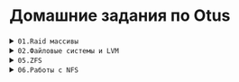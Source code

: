 # Домашние задания по Otus

<details><summary><code>01.Raid массивы </code></summary>

### Описание задания

• Добавить в виртуальную машину несколько дисков

• Собрать RAID-0/1/5/10 на выбор

• Сломать и починить RAID

• Создать GPT таблицу, пять разделов и смонтировать их в системе.

На проверку отправьте:
скрипт для создания рейда,
отчет по командам для починки RAID и созданию разделов.

<h2 align="center">Отчет</h2>

Отчет предоставлен в виде набора скриншотов  представленных ниже

![Проверка создания Raid](https://raw.githubusercontent.com/jecka2/repo/refs/heads/main/screenshots/Raid/%D0%9F%D1%80%D0%BE%D0%B2%D0%B5%D1%80%D0%BA%D0%B0%20Raid.png)

Согласно указанным выше данным мы создали  Raid массив из 5 дисков  тип Raid 6

![Отмечаем сбойный диск и удаляем его](https://raw.githubusercontent.com/jecka2/repo/refs/heads/main/screenshots/Raid/Fail%26Remove.png)

Производим  отметку о том, что диск "сломан"  и удаляем его из дискового массива

![Добовление нового диска и ребилд рейда](https://raw.githubusercontent.com/jecka2/repo/refs/heads/main/screenshots/Raid/Add%26Rebild.png)

Производим добовление якобы "нового" диска взамен вышедшего из строя и система производит процесс восстановления массива

![Добовление нового диска и ребилд рейда](https://raw.githubusercontent.com/jecka2/repo/refs/heads/main/screenshots/Raid/%D0%9F%D0%B0%D1%80%D1%82%D0%B8%D1%86%D0%B8%D0%B8.png)

Смонтированные партиции на новом рэйде

<h2 align="center">Скрипт</h2>

<ul>
<li><details><summary>Скрипт</summary>

```bash
#!/bin/bash

if [[ $(id -u) -ne 0 ]]; then
   echo "Ошибка: Скрипт должен быть запущен с правами root."
   exit 1
fi
lsblk
echo "Справочная информация - для raid 1 и 0  2 диска  для raid 5 - необходимо от 3 дисков , для raid 10(1+0) от 4 дисков"
raidtype ()
{
read -p "Укажите тип рэйда(0,1,5,6,10): " Raid
}
raidtype
checkraid ()
{
if [[ $Raid != 0 ]]; then
    if [[ $Raid != 1 ]]; then
        if [[ $Raid != 5 ]]; then
            if [[ $Raid != 6 ]]; then
               if [[ $Raid != 10 ]] ;then
                echo "Указан некорректный тип Raid"
                raidtype
                checkraid
                fi
            fi
        fi
    fi
fi
}
checkraid
read -p "Укажите количество дисков: " num_disks
read -p "Введите имена дисков через пробел: " Disk_names
Disks=($Disk_names)
echo "${Disks[*]}"
echo  $Raid
if [[ $Raid -le 1 ]]; then
    if [[ $num_disks -ge 3 ]]; then
        echo "Ошибка, количество дисков не подходит для данного типа Raid"
    else
        mdadm --create --verbose /dev/md0 -l $Raid -n $num_disks ${Disks[*]}
    fi
elif [[ $Raid == 5 ]]; then
    if [[ $num_disks -le 2 ]]; then
        echo "Ошибка, количество дисков не подходит для данного типа Raid"
    else
        mdadm --create --verbose /dev/md0 -l $Raid -n $num_disks ${Disks[*]}
    fi
else
    if [[ $num_disks -le 3 ]]; then
        echo "Ошибка, количество дисков не подходит для данного типа Raid"
    else
        mdadm --create --verbose /dev/md0 -l $Raid -n $num_disks ${Disks[*]}
    fi
fi
echo  "Raid "$Raid"  успешно создан"
cat /proc/mdstat
mdadm -D /dev/md0

```

</li>
</details> </ul>
</details>

<details><summary><code>02.Файловые системы и LVM</code></summary>

### Описание задания

• Настроить LVM в Ubuntu 24.04 Server

• Создать Physical Volume, Volume Group и Logical Volume

• Отформатировать и смонтировать файловую систему

• Расширить файловую систему за счёт нового диска

• Выполнить resize

• Проверить корректность работы

<h2 align="center">Отчет</h2>

<br>

### Работа с LVM

## Отчет  будет предоставлен в виде команд и ответа системы

<br>

```bash

jecka@otus:~$ sudo lvmdiskscan
  /dev/sda2 [       2.00 GiB]
  /dev/sda3 [     <30.00 GiB] LVM physical volume
  /dev/sdb  [      10.00 GiB]
  /dev/sdc  [      10.00 GiB]
  /dev/sdd  [      10.00 GiB]
  /dev/sde  [      10.00 GiB]
  /dev/sdf  [      10.00 GiB]
  5 disks
  1 partition
  0 LVM physical volume whole disks
  1 LVM physical volume

```

### Создаем Physical Volume

```bash

jecka@otus:~$ sudo pvcreate /dev/sdb
  Physical volume "/dev/sdb" successfully created.

```

### Создаем Volume Group

```bash
jecka@otus:~$ sudo vgcreate otus  /dev/sdb
  Volume group "otus" successfully created
```

### Создаем Logical Voilume размером 80% ( свободного места ) от  размера Volum Group и показываем его свойства

```bash
jecka@otus:~$ sudo lvcreate -l+80%FREE -n test otus
  Logical volume "test" created.
jecka@otus:~$ sudo vgdisplay otus
  --- Volume group ---
  VG Name               otus
  System ID
  Format                lvm2
  Metadata Areas        1
  Metadata Sequence No  2
  VG Access             read/write
  VG Status             resizable
  MAX LV                0
  Cur LV                1
  Open LV               0
  Max PV                0
  Cur PV                1
  Act PV                1
  VG Size               <10.00 GiB
  PE Size               4.00 MiB
  Total PE              2559
  Alloc PE / Size       2047 / <8.00 GiB
  Free  PE / Size       512 / 2.00 GiB
  VG UUID               4e0Z6l-RhZM-EVj4-gb3B-phEF-5xP5-dI2u8j


jecka@otus:~$ sudo vgdisplay -v otus | grep "PV Name"
  PV Name               /dev/sdb
jecka@otus:~$ sudo lvdisplay /dev/otus/test
  --- Logical volume ---
  LV Path                /dev/otus/test
  LV Name                test
  VG Name                otus
  LV UUID                shlaYs-8AAc-69Z0-dS3r-lyC9-edlc-Z9AVkT
  LV Write Access        read/write
  LV Creation host, time otus, 2025-05-17 21:29:50 +0000
  LV Status              available
  # open                 0
  LV Size                <8.00 GiB
  Current LE             2047
  Segments               1
  Allocation             inherit
  Read ahead sectors     auto
  - currently set to     256
  Block device           252:1

```

### Создаем дополнительный Logical Volume размером 100M с последующим созданием на нем файловой системы ext4  

```bash
jecka@otus:~$ sudo lvcreate -L100M -n small otus
  Logical volume "small" created.
jecka@otus:~$ sudo mkfs.ext4 /dev/otus/test
mke2fs 1.47.0 (5-Feb-2023)
Discarding device blocks: done
Creating filesystem with 2096128 4k blocks and 524288 inodes
Filesystem UUID: 416e71ad-df98-4945-a83c-89a9d7fd14cf
Superblock backups stored on blocks:
        32768, 98304, 163840, 229376, 294912, 819200, 884736, 1605632

Allocating group tables: done
Writing inode tables: done
Creating journal (16384 blocks): done
Writing superblocks and filesystem accounting information: done
```

### Создание Pysical Volume и расширение Volume Group при помощи созданного Pysical Volume

```bash
jecka@otus:~$ sudo pvcreate /dev/sdc
  Physical volume "/dev/sdc" successfully created.
jecka@otus:~$ sudo vgextend otus /dev/sdc
  Volume group "otus" successfully extended
jecka@otus:~$ sudo vgdisplay -v otus | grep "PV Name"
  PV Name               /dev/sdb
  PV Name               /dev/sdc
```

### Проводится расширение Logical Volume  за счет свободного простарства c последующим увеличением файловой системы на появивщееся простраснство

```bash
jecka@otus:~$ sudo lvextend -l+80%FREE /dev/otus/test
  Size of logical volume otus/test changed from <8.00 GiB (2047 extents) to <17.52 GiB (4484 extents).
  Logical volume otus/test successfully resized.

jecka@otus:~$ sudo lvs /dev/otus/test
  LV   VG   Attr       LSize   Pool Origin Data%  Meta%  Move Log Cpy%Sync Convert
  test otus -wi-ao---- <17.52g
jecka@otus:~$ df  -Th /mnt/
Filesystem            Type  Size  Used Avail Use% Mounted on
/dev/mapper/otus-test ext4  7.8G  7.8G     0 100% /mnt
jecka@otus:~$ sudo resize2fs /dev/otus/test
resize2fs 1.47.0 (5-Feb-2023)
Filesystem at /dev/otus/test is mounted on /mnt; on-line resizing required
old_desc_blocks = 1, new_desc_blocks = 3
The filesystem on /dev/otus/test is now 4591616 (4k) blocks long.

jecka@otus:~$ df  -Th /mnt/
Filesystem            Type  Size  Used Avail Use% Mounted on
/dev/mapper/otus-test ext4   18G  7.8G  8.6G  48% /mnt
```

### Уменьшение файловой системы с последующим уменьшением размера Logical Volume

```bash
jecka@otus:~$ sudo umount /mnt
jecka@otus:~$ sudo e2fsck -fy /dev/otus/test
e2fsck 1.47.0 (5-Feb-2023)
Pass 1: Checking inodes, blocks, and sizes
Pass 2: Checking directory structure
Pass 3: Checking directory connectivity
Pass 4: Checking reference counts
Pass 5: Checking group summary information
/dev/otus/test: 12/1155072 files (0.0% non-contiguous), 2133660/4591616 blocks

jecka@otus:~$ sudo resize2fs /dev/otus/test  10G
resize2fs 1.47.0 (5-Feb-2023)
Resizing the filesystem on /dev/otus/test to 2621440 (4k) blocks.
The filesystem on /dev/otus/test is now 2621440 (4k) blocks long.

jecka@otus:~$ sudo lvmreduce /dev/otus/test -L 10G
sudo: lvmreduce: command not found
jecka@otus:~$ sudo lvreduce /dev/otus/test -L 10G
  WARNING: Reducing active logical volume to 10.00 GiB.
  THIS MAY DESTROY YOUR DATA (filesystem etc.)
Do you really want to reduce otus/test? [y/n]: y
  Size of logical volume otus/test changed from <17.52 GiB (4484 extents) to 10.00 GiB (2560 extents).
  Logical volume otus/test successfully resized.
jecka@otus:~$ sudo mount /dev/otus/test /mnt
jecka@otus:~$ df -Th /mnt
Filesystem            Type  Size  Used Avail Use% Mounted on
/dev/mapper/otus-test ext4  9.8G  7.8G  1.6G  84% /mnt
```

### Настройка монитрования дисков в данном случае Logical Volume  otus-test

```bash
jecka@otus:/msudo findmnt --verify --verbose
/
   [ ] target exists
   [ ] source /dev/disk/by-id/dm-uuid-LVM-eQHuGCwKkmF9rdmNAUEHoUANHpn0FKEsAunYNN504dyjFcaTLwYyCR9MVbrdN7PC exists
   [ ] FS type is ext4
/boot
   [ ] target exists
   [ ] source /dev/disk/by-uuid/82a2adc5-bd04-4577-b9c0-3e5d81794ef2 exists
   [ ] FS type is ext4
none
   [W] non-bind mount source /swap.img is a directory or regular file
   [ ] FS type is swap
/mnt
   [ ] target exists
   [ ] UUID=416e71ad-df98-4945-a83c-89a9d7fd14cf translated to /dev/mapper/otus-test
   [ ] source /dev/mapper/otus-test exists
   [ ] FS type is ext4

0 parse errors, 0 errors, 1 warning
jecka@otus:/mnt$ sudo cat /etc/fstab
# /etc/fstab: static file system information.
#
# Use 'blkid' to print the universally unique identifier for a
# device; this may be used with UUID= as a more robust way to name devices
# that works even if disks are added and removed. See fstab(5).
#
# <file system> <mount point>   <type>  <options>       <dump>  <pass>
# / was on /dev/ubuntu-vg/ubuntu-lv during curtin installation
/dev/disk/by-id/dm-uuid-LVM-eQHuGCwKkmF9rdmNAUEHoUANHpn0FKEsAunYNN504dyjFcaTLwYyCR9MVbrdN7PC / ext4 defaults 0 1
# /boot was on /dev/sda2 during curtin installation
/dev/disk/by-uuid/82a2adc5-bd04-4577-b9c0-3e5d81794ef2 /boot ext4 defaults 0 1
/swap.img       none    swap    sw      0       0
UUID=416e71ad-df98-4945-a83c-89a9d7fd14cf /mnt ext4 defaults 0 2
jecka@otus:/mnt$

jecka@otus:/msudo findmnt --verify --verbose
/
   [ ] target exists
   [ ] source /dev/disk/by-id/dm-uuid-LVM-eQHuGCwKkmF9rdmNAUEHoUANHpn0FKEsAunYNN504dyjFcaTLwYyCR9MVbrdN7PC exists
   [ ] FS type is ext4
/boot
   [ ] target exists
   [ ] source /dev/disk/by-uuid/82a2adc5-bd04-4577-b9c0-3e5d81794ef2 exists
   [ ] FS type is ext4
none
   [W] non-bind mount source /swap.img is a directory or regular file
   [ ] FS type is swap
/mnt
   [ ] target exists
   [ ] UUID=416e71ad-df98-4945-a83c-89a9d7fd14cf translated to /dev/mapper/otus-test
   [ ] source /dev/mapper/otus-test exists
   [ ] FS type is ext4

0 parse errors, 0 errors, 1 warning
jecka@otus:/mnt$ sudo cat /etc/fstab
# /etc/fstab: static file system information.
#
# Use 'blkid' to print the universally unique identifier for a
# device; this may be used with UUID= as a more robust way to name devices
# that works even if disks are added and removed. See fstab(5).
#
# <file system> <mount point>   <type>  <options>       <dump>  <pass>
# / was on /dev/ubuntu-vg/ubuntu-lv during curtin installation
/dev/disk/by-id/dm-uuid-LVM-eQHuGCwKkmF9rdmNAUEHoUANHpn0FKEsAunYNN504dyjFcaTLwYyCR9MVbrdN7PC / ext4 defaults 0 1
# /boot was on /dev/sda2 during curtin installation
/dev/disk/by-uuid/82a2adc5-bd04-4577-b9c0-3e5d81794ef2 /boot ext4 defaults 0 1
/swap.img       none    swap    sw      0       0
UUID=416e71ad-df98-4945-a83c-89a9d7fd14cf /mnt ext4 defaults 0 2
```

</ul></details>
<details><summary><code>05.ZFS </code></summary>


### Описание задания

Определить алгоритм с наилучшим сжатием:
Определить какие алгоритмы сжатия поддерживает zfs (gzip, zle, lzjb, lz4);
создать 4 файловых системы на каждой применить свой алгоритм сжатия;
для сжатия использовать либо текстовый файл, либо группу файлов.
Определить настройки пула.
С помощью команды zfs import собрать pool ZFS.
Командами zfs определить настройки:
   
- размер хранилища;
    
- тип pool;
    
- значение recordsize;
   
- какое сжатие используется;
   
- какая контрольная сумма используется.
Работа со снапшотами:
скопировать файл из удаленной директории;
восстановить файл локально. zfs receive;
найти зашифрованное сообщение в файле secret_message.

### Описание выполнения

#### 1. Создание ZFS Пулов

```bash
jecka@otus:~$ sudo zpool create gzip mirror /dev/sdb /dev/sdc
jecka@otus:~$ sudo zpool create zle mirror /dev/sdd /dev/sde
jecka@otus:~$ sudo zpool create lzjb mirror /dev/sdf /dev/sdg
jecka@otus:~$ sudo zpool create gzip mirror /dev/sdb /dev/sdc
jecka@otus:~$ sudo zpool create zle mirror /dev/sdd /dev/sde
```
#### 1.1 Выводим информацию  о созданных  пулах  используя команду 

```bash
sudo zpool list
```
 ![Результат выполннения запроса на  предоставления данных  о созданных ZFS пулах](https://raw.githubusercontent.com/jecka2/repo/refs/heads/main/screenshots/Zfs/zpool%20list.jpg)

#### 1.2 Включаем компрессию на zfs пулах

```bash
jecka@otus:~$ sudo zfs set compression=gzip-9 gzip
jecka@otus:~$ sudo zfs set compression=lz4 lz4
jecka@otus:~$ sudo zfs set compression=lzjb lzjb
jecka@otus:~$ sudo zfs set compression=zle zle

```
 ![Результат выполннения запроса  о включенной компресии](https://raw.githubusercontent.com/jecka2/repo/refs/heads/main/screenshots/Zfs/compression.jpg)

#### 1.3 Выясняем какая компрессия лучше 

Скачиваем один и тот же файл на разные ZFS пулы. После скачивания проверям какой обьем был использован


```bash
jecka@otus:/$ zfs list
jecka@otus:/$ zfs get all | grep compressratio | grep -v ref
```
![Результат выполннения запроса  о занятом пространстве и  компресии](https://raw.githubusercontent.com/jecka2/repo/refs/heads/main/screenshots/Zfs/zip.jpg)


По результатам указанным выше мы узнаем, что компресиия gzip-9 явялется в данном случае лучшей, так как файл занимает меньше места.


### 2. Определение настроек пула

#### 2.1 Импорт пула 

Скачивем "образ" пула и  разворачиваем в нашей системе 

![Результат выполннения запроса  о занятом пространстве и  компресии](https://raw.githubusercontent.com/jecka2/repo/refs/heads/main/screenshots/Zfs/Import%20ZFS%20Pools.png)



#### 2.2 Пулчаем параметры ZFS пула

```bash
jecka@otus:~/zpoolexport$ zpool get all otus
NAME  PROPERTY                       VALUE                          SOURCE
otus  size                           480M                           -
otus  capacity                       0%                             -
otus  altroot                        -                              default
otus  health                         ONLINE                         -
otus  guid                           6554193320433390805            -
otus  version                        -                              default
otus  bootfs                         -                              default
otus  delegation                     on                             default
otus  autoreplace                    off                            default
otus  cachefile                      -                              default
otus  failmode                       wait                           default
otus  listsnapshots                  off                            default
otus  autoexpand                     off                            default
otus  dedupratio                     1.00x                          -
otus  free                           478M                           -
otus  allocated                      2.09M                          -
otus  readonly                       off                            -
otus  ashift                         0                              default
otus  comment                        -                              default
otus  expandsize                     -                              -
otus  freeing                        0                              -
otus  fragmentation                  0%                             -
otus  leaked                         0                              -
otus  multihost                      off                            default
otus  checkpoint                     -                              -
otus  load_guid                      15276750415685578067           -
otus  autotrim                       off                            default
otus  compatibility                  off                            default
otus  bcloneused                     0                              -
otus  bclonesaved                    0                              -
otus  bcloneratio                    1.00x                          -
otus  feature@async_destroy          enabled                        local
otus  feature@empty_bpobj            active                         local
otus  feature@lz4_compress           active                         local
otus  feature@multi_vdev_crash_dump  enabled                        local
otus  feature@spacemap_histogram     active                         local
otus  feature@enabled_txg            active                         local
otus  feature@hole_birth             active                         local
otus  feature@extensible_dataset     active                         local
otus  feature@embedded_data          active                         local
otus  feature@bookmarks              enabled                        local
otus  feature@filesystem_limits      enabled                        local
otus  feature@large_blocks           enabled                        local
otus  feature@large_dnode            enabled                        local
otus  feature@sha512                 enabled                        local
otus  feature@skein                  enabled                        local
otus  feature@edonr                  enabled                        local
otus  feature@userobj_accounting     active                         local
otus  feature@encryption             enabled                        local
otus  feature@project_quota          active                         local
otus  feature@device_removal         enabled                        local
otus  feature@obsolete_counts        enabled                        local
otus  feature@zpool_checkpoint       enabled                        local
otus  feature@spacemap_v2            active                         local
otus  feature@allocation_classes     enabled                        local
otus  feature@resilver_defer         enabled                        local
otus  feature@bookmark_v2            enabled                        local
otus  feature@redaction_bookmarks    disabled                       local
otus  feature@redacted_datasets      disabled                       local
otus  feature@bookmark_written       disabled                       local
otus  feature@log_spacemap           disabled                       local
otus  feature@livelist               disabled                       local
otus  feature@device_rebuild         disabled                       local
otus  feature@zstd_compress          disabled                       local
otus  feature@draid                  disabled                       local
otus  feature@zilsaxattr             disabled                       local
otus  feature@head_errlog            disabled                       local
otus  feature@blake3                 disabled                       local
otus  feature@block_cloning          disabled                       local
otus  feature@vdev_zaps_v2           disabled                       local
jecka@otus:~/zpoolexport$ sudo zfs get recordsize otus
NAME  PROPERTY    VALUE    SOURCE
otus  recordsize  128K     local
jecka@otus:/gzip$ zfs get checksum otus
NAME  PROPERTY  VALUE      SOURCE
otus  checksum  sha256     local
jecka@otus:~/zpoolexport$ zpool status

 pool: otus
 state: ONLINE
status: Some supported and requested features are not enabled on the pool.
	The pool can still be used, but some features are unavailable.
action: Enable all features using 'zpool upgrade'. Once this is done,
	the pool may no longer be accessible by software that does not support
	the features. See zpool-features(7) for details.
config:

	NAME                               STATE     READ WRITE CKSUM
	otus                               ONLINE       0     0     0
	  mirror-0                         ONLINE       0     0     0
	    /home/jecka/zpoolexport/filea  ONLINE       0     0     0
	    /home/jecka/zpoolexport/fileb  ONLINE       0     0     0

errors: No known data errors
```

Из данных выше мы видим  некоторые параметры:
<br>
Размер пула - 480M
<br>
Компрессия  - lz4
<br>
recordsize  128K
<br>
Тип пула - зеркало 
<br>
Чек сумма - sha256


### 3. Работа со снапшотами
#### 3.1  Копирование файла из удаленной директории

```bash
jecka@otus:~$ sudo zfs snapshot gzip@n001
jecka@otus:~$ zfs list -t snapshot
NAME        USED  AVAIL  REFER  MOUNTPOINT
gzip@n001     0B      -  51.1M  -
jecka@otus:~$ zfs list -t snapshot
NAME        USED  AVAIL  REFER  MOUNTPOINT
gzip@n001     0B      -  51.1M  -
jecka@otus:~$ cd /gzip/
jecka@otus:/gzip$ ls -la
total 52311
drwxr-xr-x  2 root root         3 May 26 21:00 .
drwxr-xr-x 29 root root      4096 May 26 23:22 ..
-rw-r--r--  1 root root 139921497 May 25  2021 rockyou.txt
jecka@otus:/gzip$ sudo rm rockyou.txt 
jecka@otus:/gzip$ sudo zfs rollback gzip@n001
jecka@otus:/gzip$ ls -la
total 52311
drwxr-xr-x  2 root root         3 May 26 21:00 .
drwxr-xr-x 29 root root      4096 May 26 23:22 ..
-rw-r--r--  1 root root 139921497 May 25  2021 rockyou.txt
jecka@otus:/gzip$ 
```
Восстановление произведено из снапшота диска

#### 3.2 восстановить файл локально. zfs receive;

```bash
jecka@otus:/gzip$ sudo zfs send gzip@n001 > /tmp/gzip.zfs
jecka@otus:~$ sudo zfs destroy gzip@n001
jecka@otus:/gzip$ sudo rm rockyou.txt 
jecka@otus:/gzip$ ls -la
total 5
drwxr-xr-x  2 root root    2 May 26 23:35 .
drwxr-xr-x 29 root root 4096 May 26 23:22 ..
jecka@otus:/gzip$ cd ~ 
jecka@otus:~$ sudo zfs receive gzip </tmp/gzip.zfs 
jecka@otus:~$ sudo zfs receive -F  gzip </tmp/gzip.zfs 
jecka@otus:~$ cd /gzip/
jecka@otus:/gzip$ ls -la
total 52311
drwxr-xr-x  2 root root         3 May 26 21:00 .
drwxr-xr-x 29 root root      4096 May 26 23:38 ..
-rw-r--r--  1 root root 139921497 May 25  2021 rockyou.txt
jecka@otus:/gzip$ 

```
Произведена копия снимка в виде файла и сохранен в /tmp/gzip.zfs
<br>
Произведено удаление снимка
<br>
Произведено удаление файла rockyou.txt на zfs пуле gzip 
<br>
Произведено восстановление из файла gzip.zfs


#### 3.3 найти зашифрованное сообщение в файле secret_message.

```bash
jecka@otus:~$ wget -O otus_task2.file --no-check-certificate https://drive.usercontent.google.com/download?id=1wgxjih8YZ-cqLqaZVa0lA3h3Y029c3oI&export=download
[1] 4408
jecka@otus:~$ 
Redirecting output to ‘wget-log’.

[1]+  Done                    wget -O otus_task2.file --no-check-certificate https://drive.usercontent.google.com/download?id=1wgxjih8YZ-cqLqaZVa0lA3h3Y029c3oI
jecka@otus:~$ zfs receive otus/test@today < otus_task2.file
cannot receive new filesystem stream: permission denied
jecka@otus:~$ sudo zfs receive otus/test@today < otus_task2.file
[sudo] password for jecka: 
jecka@otus:~$ cd /otus/
hometask2/ test/      
jecka@otus:~$ cd /otus/test/
jecka@otus:/otus/test$ ls -la
total 2591
drwxr-xr-x 3 root  root       11 May 15  2020 .
drwxr-xr-x 4 root  root        4 May 26 22:57 ..
-rw-r--r-- 1 root  root        0 May 15  2020 10M.file
-rw-r--r-- 1 root  root   727040 May 15  2020 cinderella.tar
-rw-r--r-- 1 root  root       65 May 15  2020 for_examaple.txt
-rw-r--r-- 1 root  root        0 May 15  2020 homework4.txt
-rw-r--r-- 1 root  root   309987 May 15  2020 Limbo.txt
-rw-r--r-- 1 root  root   509836 May 15  2020 Moby_Dick.txt
drwxr-xr-x 3 jecka jecka       4 Dec 18  2017 task1
-rw-r--r-- 1 root  root  1209374 May  6  2016 War_and_Peace.txt
-rw-r--r-- 1 root  root   398635 May 15  2020 world.sql
jecka@otus:/otus/test$ find /otus/test -name "secret_message"
/otus/test/task1/file_mess/secret_message
jecka@otus:/otus/test$ cd task1/file_mess/
jecka@otus:/otus/test/task1/file_mess$ cat secret_message 
https://otus.ru/lessons/linux-hl/

```

В "secret message" - https://otus.ru/lessons/linux-hl/
</ul></details>

<details><summary><code>06.Работы с NFS</code></summary>


### Описание задания

Необходимс создать 2 скрипта которы будут в автоматическом  режиме  производить настройку NFS
<br>
1-ый скрипт - [nfsc_script.sh](https://raw.githubusercontent.com/jecka2/repo/refs/heads/main/nfs/nfsc_script.sh) -  производит настройку сервера 
<br>
2-ой скрпит - [ndss_sctipt.sh](https://raw.githubusercontent.com/jecka2/repo/refs/heads/main/nfs/ndss_sctipt.sh) -  произвыодит натсрокй клиента 


### Решение

####  1.1 Настройка сервера 

```bash
#!/bin/bash

echo "скрипт настройки сервера NFS"
sleep 5
# Проверка запуска от имени root
if [[ "$EUID" != 0 ]]; then
   echo "Ошибка! Скрипт необходимо запускать от имени root." >&2
   exit 1
fi

apt update && apt install  nfs-kernel-server -y

mkdir -p /mnt/share/upload
chown -R nobody:nogroup /mnt/share
chmod 0777 /mnt/share/upload

echo  "/mnt/share *(rw.sync,root_squash)" | tee -a /etc/exportfs

exportfs -r
exportfs -s

echo "Настройка проведена. Не забудьте запустить скрипт настройки клиента на клиентской машине"
```


Скрипт выполняет следующие действия:
<br>
Провереяет, что запущен с правми sudo
<br>
Обновляет и устанавливает необходимые для работы пакеты
<br>
Проводит создание директории /mnt/share/uppload   назначет права на директорию 
<br>
Добавляет строчку для настройки сервиса NFS



####  1.2 Настройка клиента

```bash
#!/bin/bash

DIRECTORY="/mnt/upload/"


echo "скрипт настройки Клиента NFS"
sleep 5
# Проверка запуска от имени root
if [[ "$EUID" != 0 ]]; then
   echo "Ошибка! Скрипт необходимо запускать от имени root." >&2
   exit 1
fi

apt update && apt install nfs-common -y
echo "192.168.1.14:/mnt/share /mnt nfs vers=3,noauto,systemd.automount 0 0" >> /etc/fstab

systemd daemon-reload
systemd restart remote-fs.target

touch $DIRECTORY/test_file

# Поиск файлов в заданной директории
for file in "$DIRECTORY"/*; do
    if [[ -f "$file" ]]; then
        # Запись найденных файлов в журнал
        echo "Файл обнаружен: $(basename "$file")"
    fi
done
```
Скрипт выполняет следующие действия:
<br>
Проверяет, что скрипт выполняется от с правами sudo  
<br>
Производит установку необходимых компанентов
<br>
Создает насчтрокй для автоматческого подключения ( монтрования)  директории на NFS
<br>
Создает файл и проверяет, что он созадался
<br>